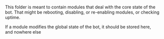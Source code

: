 This folder is meant to contain modules that deal with the core state of the bot. That might be rebooting, disabling, or re-enabling modules, or checking uptime.

If a module modifies the global state of the bot, it should be stored here, and nowhere else